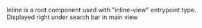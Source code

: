 Inline is a root component used with "inline-view" entrypoint type.
Displayed right under search bar in main view